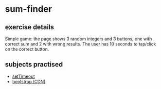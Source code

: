 # sum-finder

## exercise details
Simple game: the page shows 3 random integers and 3 buttons, one with correct sum and 2 with wrong results.
The user has 10 seconds to tap/click on the correct button.

## subjects practised
* [setTimeout](https://www.w3schools.com/jsref/met_win_settimeout.asp)
* [bootstrap (CDN)](https://getbootstrap.com/)
